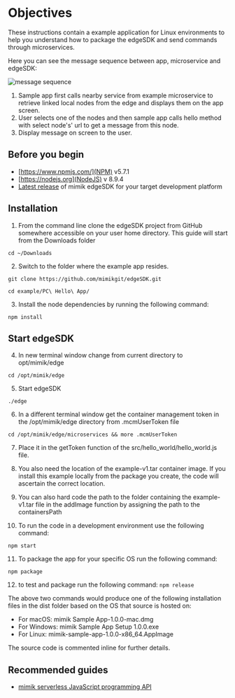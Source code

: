 # Objectives

These instructions contain a example application for Linux environments to help you understand how to package the edgeSDK and send commands through microservices.

Here you can see the message sequence between app, microservice and edgeSDK:

![message sequence](https://github.com/mimikgit/edgeSDK/blob/master/docs/pictures/sample_app_message_sequence.png)

1. Sample app first calls nearby service from example microservice to retrieve linked local nodes from the edge and displays them on the app screen.
2. User selects one of the nodes and then sample app calls hello method with select node's' url to get a message from this node.
3. Display message on screen to the user.

## Before you begin

- [https://www.npmjs.com/](NPM) v5.7.1
- [https://nodejs.org](NodeJS) v 8.9.4
- [Latest release](https://github.com/mimikgit/edgeSDK/releases/latest) of mimik edgeSDK for your target development platform

## Installation

1. From the command line clone the edgeSDK project from GitHub somewhere accessible on your user home directory. This guide will start from the Downloads folder

```cd ~/Downloads```

2. Switch to the folder where the example app resides.

```git clone https://github.com/mimikgit/edgeSDK.git```

```cd example/PC\ Hello\ App/```


3. Install the node dependencies by running the following command:

```npm install```

## Start edgeSDK

4. In new terminal window change from current directory to opt/mimik/edge

```cd /opt/mimik/edge```

5. Start edgeSDK

```./edge```

6. In a different terminal window get the container management token in the /opt/mimik/edge directory from .mcmUserToken file

```cd /opt/mimik/edge/microservices && more .mcmUserToken ```

7. Place it in the getToken function of the src/hello_world/hello_world.js file.

8. You also need the location of the example-v1.tar container image. If you install this example locally from the package you create, the code will ascertain the correct location.

9. You can also hard code the path to the folder containing the  example-v1.tar file in the addImage function by assigning the path to the containersPath

10. To run the code in a development environment use the following command:

```npm start```

11. To package the app for your specific OS run the following command:

```npm package```

12. to test and package run the following command:
```npm release```

The above two commands would produce one of the following installation files in the dist folder based on the OS that source is hosted on:

* For macOS: mimik Sample App-1.0.0-mac.dmg
* For Windows: mimik Sample App Setup 1.0.0.exe
* For Linux: mimik-sample-app-1.0.0-x86_64.AppImage

The source code is commented inline for further details.

## Recommended guides

* [mimik serverless JavaScript programming API](https://github.com/mimikgit/edgeSDK/wiki/How-to-use-mimik-serverless-JavaScript-programming-API)